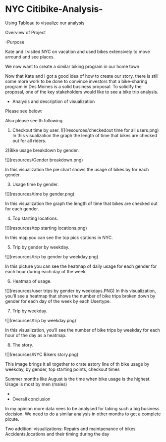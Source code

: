 # NYC Citibike-Analysis-
Using Tableau to visualize our analysis

Overview of Project

-Purpose


Kate and I visited NYC on vacation and used bikes extensively to move arround and see places.

We now want to create a similar biking program in our home town.

Now that Kate and I got a good idea of how to create our story, there is still some more work to be done to convince investors
that a bike-sharing program in Des Moines is a solid business proposal. To solidify the proposal, one of the key stakeholders
 would like to see a bike trip analysis.


- Analysis and description of visualization

Please see below:


Also please see th following

1) Checkout time by user.
![](resources/checkedout time for all users.png)
In this visualization the  graph the length of time that bikes are checked out for all riders.


2)Bike usage breakdown by gender.

![](resources/Gender breakdown.png)

In this visualization the pie chart shows the usage of bikes by for each gender.

3) Usage time by gender.

![](resources/time by gender.png)

In this visualization the graph the length of time that bikes are checked out for each gender.

4) Top starting locations.

![](resources/top starting locations.png)

In this map you can see the top pick stations in NYC.


5) Trip by gender by weekday.

![](resources/trip by gender by weekday.png)

In this picture you can see the heatmap of daily usage for each gender for each hour during each day of the week 

6) Heatmap of usage.

![](resources/user trips by gender by weekdays.PNG)
In this visualization, you'll see a heatmap that shows the number of bike trips broken down by gender for each day of the week by each Usertype.

7) Trip by weekday.

![](resources/trip by weekday.png)

In this visualization, you’ll see the number of bike trips by weekday for each hour of the day as a heatmap.


8) The story.

![](resources/NYC Bikers story.png)

This image brings it all together to crate astory line of th bike usage by weekday, by gender, top starting points, checkout times


Summer months like August is the time when bike usage is the highest. Usage is most by men (males) 


-
- Overall conclusion

In my opinion more data nees to be analysed for taking such a big business decision. We need to do a similar analysis in other months to get a complete picute.

Two additionl visualizations:
Repairs and maintaenance of bikes
Accidents,locations and their timing during the day
 





